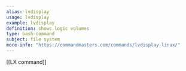 ```yaml
---
alias: lvdisplay
usage: lvdisplay
example: lvdisplay
definition: shows logic volumes
type: bash-command
subject: file system
more-info: "https://commandmasters.com/commands/lvdisplay-linux/"
---
```

 
[[LX command]]